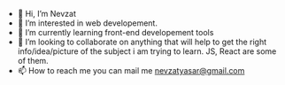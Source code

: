 - 👋 Hi, I’m Nevzat
- 👀 I’m interested in web developement.
- 🌱 I’m currently learning front-end developement tools
- 💞️ I’m looking to collaborate on anything that will help to get the right info/idea/picture of the subject i am trying to learn. JS, React are some of them.
- 📫 How to reach me you can mail me nevzatyasar@gmail.com

<!---
nevzatyasar/nevzatyasar is a ✨ special ✨ repository because its `README.md` (this file) appears on your GitHub profile.
You can click the Preview link to take a look at your changes.
--->
